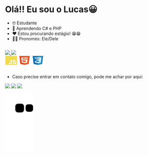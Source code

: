 # Olá!! Eu sou o Lucas😀

- 🤓 Estudante
- 🌠 Aprendendo C# e PHP
- ❤ Estou procurando estágio! 😁😁
- 👨‍💻 Pronomes: Ele/Dele

##

<div align="flex_box">
  <a href="https://github.com/lxzcss">
  <img height="180em" src="https://github-readme-stats.vercel.app/api?username=lxzcss&show_icons=true&theme=merko&include_all_commits=true&count_private=true"/>
  <img height="180em" src="https://github-readme-stats.vercel.app/api/top-langs/?username=lxzcss&layout=compact&langs_count=7&theme=merko"/></a>
</div>
  
<div style="display: inline_block">
  <img align="center" alt="Rafa-Js" height="30" width="40" src="https://raw.githubusercontent.com/devicons/devicon/master/icons/javascript/javascript-plain.svg">
  <img align="center" alt="Rafa-HTML" height="30" width="40" src="https://raw.githubusercontent.com/devicons/devicon/master/icons/html5/html5-original.svg">
  <img align="center" alt="Rafa-CSS" height="30" width="40" src="https://raw.githubusercontent.com/devicons/devicon/master/icons/css3/css3-original.svg">
 
</div>
  
  ##
  
  - Caso precise entrar em contato comigo, pode me achar por aqui:
  
<div> 
  <a href="https://www.instagram.com/iamlucxs_/" target="_blank"><img src="https://img.shields.io/badge/-Instagram-%23E4405F?style=for-the-badge&logo=instagram&logoColor=white" target="_blank"></a>
  <a href = "mailto:lucasilva589@gmail.com"><img src="https://img.shields.io/badge/-Gmail-%23333?style=for-the-badge&logo=gmail&logoColor=white" target="_blank"></a>
  <a href="https://www.linkedin.com/in/lucas-loiola-99b314236/" target="_blank"><img src="https://img.shields.io/badge/-LinkedIn-%230077B5?style=for-the-badge&logo=linkedin&logoColor=white" target="_blank"></a> 
 
   ![snake gif](https://github.com/lxzcss/lxzcss/blob/output/github-contribution-grid-snake.svg)
 
</div>


